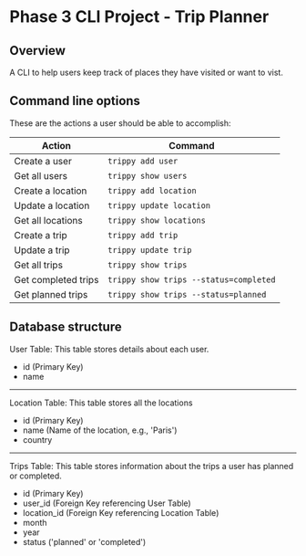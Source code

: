 # Phase 3 CLI Project - Trip Planner

## Overview

A CLI to help users keep track of places they have visited or want to vist.

## Command line options

These are the actions a user should be able to accomplish:

Action | Command
---|---
Create a user | `trippy add user`
Get all users | `trippy show users`
Create a location | `trippy add location`
Update a location | `trippy update location`
Get all locations | `trippy show locations`
Create a trip | `trippy add trip`
Update a trip | `trippy update trip`
Get all trips | `trippy show trips`
Get completed trips | `trippy show trips --status=completed`
Get planned trips | `trippy show trips --status=planned`

## Database structure

User Table: This table stores details about each user.

- id (Primary Key)
- name

---

Location Table: This table stores all the locations

- id (Primary Key)
- name (Name of the location, e.g., 'Paris')
- country

---

Trips Table: This table stores information about the trips a user has planned or completed.

- id (Primary Key)
- user_id (Foreign Key referencing User Table)
- location_id (Foreign Key referencing Location Table)
- month
- year
- status ('planned' or 'completed')

